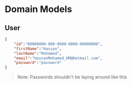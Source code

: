 ﻿# Domain Models

## User 

```json
{
	"id":"00000000-000-0000-0000-00000000",
	"firstName":"Hassan",
	"lastName":"Mohamed",
	"email":"HassanMohamed_HM@Hotmail.com",
	"password":"password"
}
```
>Note: Passwords shouldn't be laying around like this 

